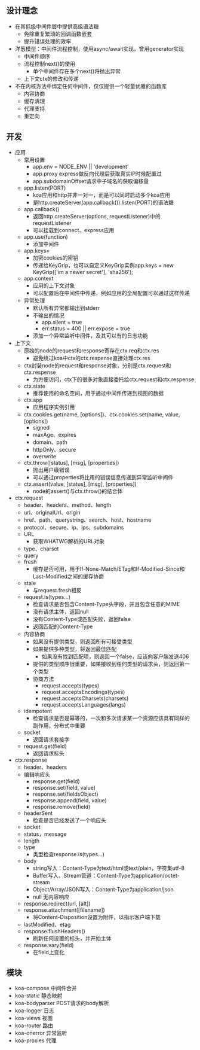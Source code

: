 ## 设计理念
- 在其低级中间件层中提供高级语法糖
    - 免除重复繁琐的回调函数嵌套
    - 提升错误处理的效率
- 洋葱模型：中间件流程控制，使用async/await实现，曾用generator实现
    - 中间件顺序
    - 流程控制next()的使用
        - 单个中间件存在多个next()将抛出异常
    - 上下文ctx的修改和传递
- 不在内核方法中绑定任何中间件，仅仅提供一个轻量优雅的函数库
    - 内容协商
    - 缓存清理
    - 代理支持
    - 重定向

## 开发
- 应用
    - 常用设置
        - app.env = NODE_ENV || 'development'
        - app.proxy express做反向代理后获取真实IP时候配置过
        - app.subdomainOffset请求中子域名的获取偏移量
    - app.listen(PORT)
        - koa应用和http并非一对一，而是可以同时启动多个koa应用
        - 是http.createServer(app.callback()).listen(PORT)的语法糖
    - app.callback()
        - 返回http.createServer(options, requestListener)中的requestListener
        - 可以挂载到connect、express应用
    - app.use(function)
        - 添加中间件
    - app.keys=
        - 加密cookies的密钥
        - 传递给KeyGrip，也可以自定义KeyGrip实例app.keys = new KeyGrip(['im a newer secret'], 'sha256');
    - app.context
        - 应用的上下文对象
        - 可以配置后在中间件中传递，例如应用的全局配置可以通过这样传递
    - 异常处理
        - 默认所有异常都输出到stderr
        - 不输出的情况
            - app.silent = true
            - err.status = 400 || err.expose = true
        - 添加一个异常监听中间件，及其可以有的日志功能
- 上下文
    - 原始的node的request和response寄存在ctx.req和ctx.res
        - 避免绕过koa中ctx的ctx.respense直接处理ctx.res
    - ctx封装node的request和response对象，分别是ctx.request和ctx.respense
        - 为方便访问，ctx下的很多对象直接委托给ctx.request和ctx.respense
    - ctx.state
        - 推荐使用的命名空间，用于通过中间件传递到视图的数据
    - ctx.app
        - 应用程序实例引用
    - ctx.cookies.get(name, [options])、ctx.cookies.set(name, value, [options])
        - signed
        - maxAge、expires
        - domain、path
        - httpOnly、secure
        - overwrite
    - ctx.throw([status], [msg], [properties])
        - 抛出用户级错误
        - 可以通过properties将比用的错误信息传递到异常监听中间件
    - ctx.assert(value, [status], [msg], [properties])
        - node的assert()与ctx.throw()的结合体
- ctx.request
    - header、headers、method、length
    - url、originalUrl、origin
    - href、path、querystring、search、host、hostname
    - protocol、secure、ip、ips、subdomains
    - URL
        - 获取WHATWG解析的URL对象
    - type、charset
    - query
    - fresh
        - 缓存是否可用，用于If-None-Match/ETag和If-Modified-Since和Last-Modified之间的缓存协商
    - stale
        - 与request.fresh相反
    - request.is(types...)
        - 检查请求是否包含Content-Type头字段，并且包含任意的MIME
        - 没有请求主体，返回null
        - 没有Content-Type或匹配失败，返回false
        - 返回匹配的Content-Type
    - 内容协商
        - 如果没有提供类型，则返回所有可接受类型
        - 如果提供多种类型，将返回最佳匹配
            - 如果没有找到匹配项，则返回一个false，应该向客户端发送406
        - 提供的类型顺序很重要，如果接收到任何类型的请求头，则返回第一个类型
        - 协商方法
            - request.accepts(types)
            - request.acceptsEncodings(types)
            - request.acceptsCharsets(charsets)
            - request.acceptsLanguages(langs)
    - idempotent
        - 检查请求是否是幂等的，一次和多次请求某一个资源应该具有同样的副作用，分布式中重要
    - socket
        - 返回请求套接字
    - request.get(field)
        - 返回请求标头
- ctx.response
    - header、headers
    - 编辑响应头
        - response.get(field)
        - response.set(field, value)
        - response.set(fieldsObject)
        - response.append(field, value)
        - response.remove(field)
    - headerSent
        - 检查是否已经发送了一个响应头
    - socket
    - status，message
    - length
    - type
        - 类型检查response.is(types...)
    - body
        - string写入：Content-Type为text/html或text/plain，字符集utf-8
        - Buffer写入、Stream管道：Content-Type为application/octet-stream
        - Object/Array/JSON写入：Content-Type为application/json
        - null 无内容响应
    - response.redirect(url, [alt])
    - response.attachment([filename])
        - 将Content-Disposition设置为附件，以指示客户端下载
    - lastModified、etag
    - response.flushHeaders()
        - 刷新任何设置的标头，并开始主体
    - response.vary(field)
        - 在field上变化

## 模块
- koa-compose 中间件合并
- koa-static 静态映射
- koa-bodyparser POST请求的body解析
- koa-logger 日志
- koa-views 视图
- koa-router 路由
- koa-onerror 异常监听
- koa-proxies 代理
